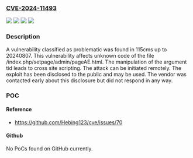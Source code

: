 ### [CVE-2024-11493](https://cve.mitre.org/cgi-bin/cvename.cgi?name=CVE-2024-11493)
![](https://img.shields.io/static/v1?label=Product&message=115cms&color=blue)
![](https://img.shields.io/static/v1?label=Version&message=%3D%2020240807%20&color=brighgreen)
![](https://img.shields.io/static/v1?label=Vulnerability&message=Code%20Injection&color=brighgreen)
![](https://img.shields.io/static/v1?label=Vulnerability&message=Cross%20Site%20Scripting&color=brighgreen)

### Description

A vulnerability classified as problematic was found in 115cms up to 20240807. This vulnerability affects unknown code of the file /index.php/setpage/admin/pageAE.html. The manipulation of the argument tid leads to cross site scripting. The attack can be initiated remotely. The exploit has been disclosed to the public and may be used. The vendor was contacted early about this disclosure but did not respond in any way.

### POC

#### Reference
- https://github.com/Hebing123/cve/issues/70

#### Github
No PoCs found on GitHub currently.

